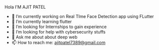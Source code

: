 Hola I'M AJIT PATEL

- 🔭 I’m currently working on Real TIme Face Detection app using FLutter
- 🌱 I’m currently learning flutter
- 👯 I’m looking for Internships to gain experience
- 🤔 I’m looking for help with cybersecurity stuffs
- 💬 Ask me about about deep web
- 📫 How to reach me: ajitpatel7389@gmail.com
